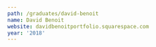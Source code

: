 ```yaml
---
path: /graduates/david-benoit
name: David Benoit
website: davidbenoitportfolio.squarespace.com
year: '2018'
---
```


